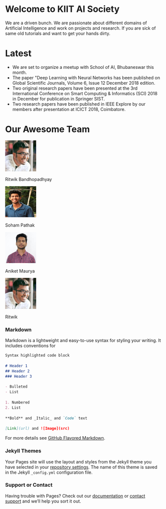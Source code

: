 # Welcome to KIIT AI Society

We are a driven bunch. We are passionate about different domains of Artificial Intelligence and work on projects and research. If you are sick of same old tutorials and want to get your hands dirty.

# Latest
* We are set to organize a meetup with School of AI, Bhubaneswar this month.
* The paper "Deep Learning with Neural Networks has been published on Global Scientific Journals, Volume 6, Issue 12 December 2018 edition.
* Two original research papers have been presented at the 3rd International Conference on Smart Computing & Informatics (SCI) 2018 in December for publication in Springer SIST.
* Two research papers have been published in IEEE Explore by our members after presentation at ICICT 2018, Coimbatore.

# Our Awesome Team
<div style="border: 1px">
    <span>
        <img src="/assets/images/bando.jpg" width="100" height="100"/>
        <p>Ritwik Bandhopadhyay</p>
    </span>
    <span>
        <img src="/assets/images/soham.jpg" width="100" height="100"/>
        <p>Soham Pathak</p>
    </span>
    <span>
        <img src="/assets/images/aniket.jpg" width="100" height="100"/>
        <p>Aniket Maurya</p>
    </span>
    <span>
        <img src="/assets/images/bando.jpg" width="100" height="100"/><p>Ritwik</p>
    </span>
</div>

### Markdown

Markdown is a lightweight and easy-to-use syntax for styling your writing. It includes conventions for

```markdown
Syntax highlighted code block

# Header 1
## Header 2
### Header 3

- Bulleted
- List

1. Numbered
2. List

**Bold** and _Italic_ and `Code` text

[Link](url) and ![Image](src)
```

For more details see [GitHub Flavored Markdown](https://guides.github.com/features/mastering-markdown/).

### Jekyll Themes

Your Pages site will use the layout and styles from the Jekyll theme you have selected in your [repository settings](https://github.com/kiitai/kiitai.github.io/settings). The name of this theme is saved in the Jekyll `_config.yml` configuration file.

### Support or Contact

Having trouble with Pages? Check out our [documentation](https://docs.github.com/categories/github-pages-basics/) or [contact support](https://github.com/contact) and we’ll help you sort it out.
